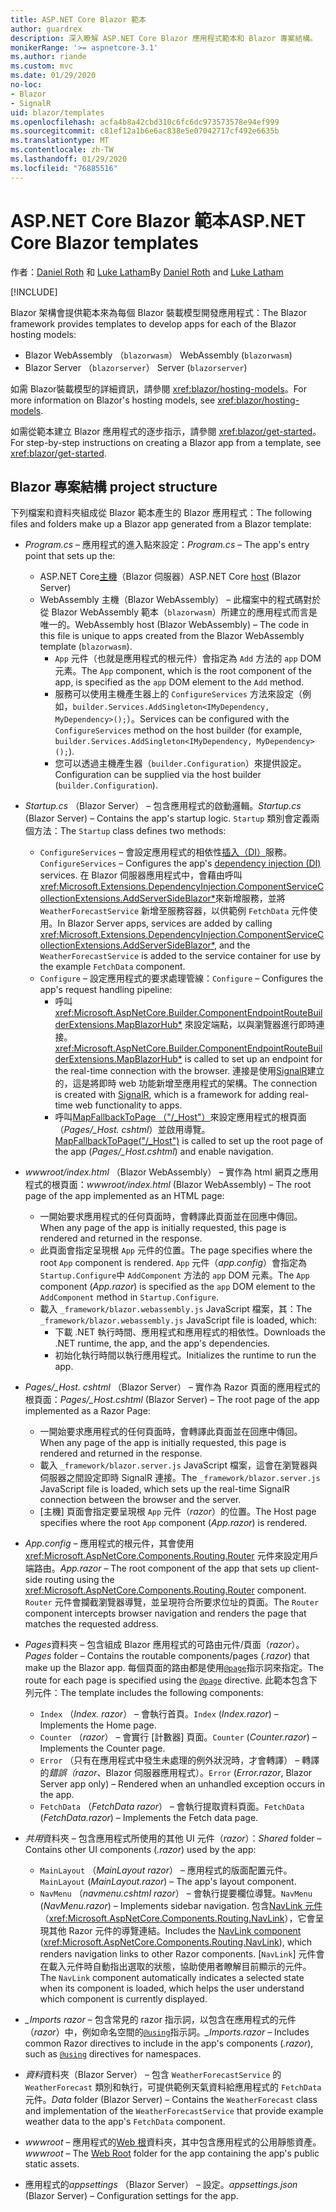 ```yaml
---
title: ASP.NET Core Blazor 範本
author: guardrex
description: 深入瞭解 ASP.NET Core Blazor 應用程式範本和 Blazor 專案結構。
monikerRange: '>= aspnetcore-3.1'
ms.author: riande
ms.custom: mvc
ms.date: 01/29/2020
no-loc:
- Blazor
- SignalR
uid: blazor/templates
ms.openlocfilehash: acfa4b8a42cbd310c6fc6dc973573578e94ef999
ms.sourcegitcommit: c81ef12a1b6e6ac838e5e07042717cf492e6635b
ms.translationtype: MT
ms.contentlocale: zh-TW
ms.lasthandoff: 01/29/2020
ms.locfileid: "76885516"
---
```

# <a name="aspnet-core-opno-locblazor-templates"></a><span data-ttu-id="afe8b-103">ASP.NET Core Blazor 範本</span><span class="sxs-lookup"><span data-stu-id="afe8b-103">ASP.NET Core Blazor templates</span></span>

<span data-ttu-id="afe8b-104">作者：[Daniel Roth](https://github.com/danroth27) 和 [Luke Latham](https://github.com/guardrex)</span><span class="sxs-lookup"><span data-stu-id="afe8b-104">By [Daniel Roth](https://github.com/danroth27) and [Luke Latham](https://github.com/guardrex)</span></span>

[!INCLUDE[](~/includes/blazorwasm-preview-notice.md)]

<span data-ttu-id="afe8b-105">Blazor 架構會提供範本來為每個 Blazor 裝載模型開發應用程式：</span><span class="sxs-lookup"><span data-stu-id="afe8b-105">The Blazor framework provides templates to develop apps for each of the Blazor hosting models:</span></span>

* Blazor<span data-ttu-id="afe8b-106"> WebAssembly （`blazorwasm`）</span><span class="sxs-lookup"><span data-stu-id="afe8b-106"> WebAssembly (`blazorwasm`)</span></span>
* Blazor<span data-ttu-id="afe8b-107"> Server （`blazorserver`）</span><span class="sxs-lookup"><span data-stu-id="afe8b-107"> Server (`blazorserver`)</span></span>

<span data-ttu-id="afe8b-108">如需 Blazor裝載模型的詳細資訊，請參閱 <xref:blazor/hosting-models>。</span><span class="sxs-lookup"><span data-stu-id="afe8b-108">For more information on Blazor's hosting models, see <xref:blazor/hosting-models>.</span></span>

<span data-ttu-id="afe8b-109">如需從範本建立 Blazor 應用程式的逐步指示，請參閱 <xref:blazor/get-started>。</span><span class="sxs-lookup"><span data-stu-id="afe8b-109">For step-by-step instructions on creating a Blazor app from a template, see <xref:blazor/get-started>.</span></span>

## <a name="opno-locblazor-project-structure"></a>Blazor<span data-ttu-id="afe8b-110"> 專案結構</span><span class="sxs-lookup"><span data-stu-id="afe8b-110"> project structure</span></span>

<span data-ttu-id="afe8b-111">下列檔案和資料夾組成從 Blazor 範本產生的 Blazor 應用程式：</span><span class="sxs-lookup"><span data-stu-id="afe8b-111">The following files and folders make up a Blazor app generated from a Blazor template:</span></span>

* <span data-ttu-id="afe8b-112">*Program.cs* &ndash; 應用程式的進入點來設定：</span><span class="sxs-lookup"><span data-stu-id="afe8b-112">*Program.cs* &ndash; The app's entry point that sets up the:</span></span>

  * <span data-ttu-id="afe8b-113">ASP.NET Core[主機](xref:fundamentals/host/generic-host)（Blazor 伺服器）</span><span class="sxs-lookup"><span data-stu-id="afe8b-113">ASP.NET Core [host](xref:fundamentals/host/generic-host) (Blazor Server)</span></span>
  * <span data-ttu-id="afe8b-114">WebAssembly 主機（Blazor WebAssembly） &ndash; 此檔案中的程式碼對於從 Blazor WebAssembly 範本（`blazorwasm`）所建立的應用程式而言是唯一的。</span><span class="sxs-lookup"><span data-stu-id="afe8b-114">WebAssembly host (Blazor WebAssembly) &ndash; The code in this file is unique to apps created from the Blazor WebAssembly template (`blazorwasm`).</span></span>
    * <span data-ttu-id="afe8b-115">`App` 元件（也就是應用程式的根元件）會指定為 `Add` 方法的 `app` DOM 元素。</span><span class="sxs-lookup"><span data-stu-id="afe8b-115">The `App` component, which is the root component of the app, is specified as the `app` DOM element to the `Add` method.</span></span>
    * <span data-ttu-id="afe8b-116">服務可以使用主機產生器上的 `ConfigureServices` 方法來設定（例如，`builder.Services.AddSingleton<IMyDependency, MyDependency>();`）。</span><span class="sxs-lookup"><span data-stu-id="afe8b-116">Services can be configured with the `ConfigureServices` method on the host builder (for example, `builder.Services.AddSingleton<IMyDependency, MyDependency>();`).</span></span>
    * <span data-ttu-id="afe8b-117">您可以透過主機產生器（`builder.Configuration`）來提供設定。</span><span class="sxs-lookup"><span data-stu-id="afe8b-117">Configuration can be supplied via the host builder (`builder.Configuration`).</span></span>

* <span data-ttu-id="afe8b-118">*Startup.cs* （Blazor Server） &ndash; 包含應用程式的啟動邏輯。</span><span class="sxs-lookup"><span data-stu-id="afe8b-118">*Startup.cs* (Blazor Server) &ndash; Contains the app's startup logic.</span></span> <span data-ttu-id="afe8b-119">`Startup` 類別會定義兩個方法：</span><span class="sxs-lookup"><span data-stu-id="afe8b-119">The `Startup` class defines two methods:</span></span>

  * <span data-ttu-id="afe8b-120">`ConfigureServices` &ndash; 會設定應用程式的相依性[插入（DI）](xref:fundamentals/dependency-injection)服務。</span><span class="sxs-lookup"><span data-stu-id="afe8b-120">`ConfigureServices` &ndash; Configures the app's [dependency injection (DI)](xref:fundamentals/dependency-injection) services.</span></span> <span data-ttu-id="afe8b-121">在 Blazor 伺服器應用程式中，會藉由呼叫 <xref:Microsoft.Extensions.DependencyInjection.ComponentServiceCollectionExtensions.AddServerSideBlazor*>來新增服務，並將 `WeatherForecastService` 新增至服務容器，以供範例 `FetchData` 元件使用。</span><span class="sxs-lookup"><span data-stu-id="afe8b-121">In Blazor Server apps, services are added by calling <xref:Microsoft.Extensions.DependencyInjection.ComponentServiceCollectionExtensions.AddServerSideBlazor*>, and the `WeatherForecastService` is added to the service container for use by the example `FetchData` component.</span></span>
  * <span data-ttu-id="afe8b-122">`Configure` &ndash; 設定應用程式的要求處理管線：</span><span class="sxs-lookup"><span data-stu-id="afe8b-122">`Configure` &ndash; Configures the app's request handling pipeline:</span></span>
    * <span data-ttu-id="afe8b-123">呼叫 <xref:Microsoft.AspNetCore.Builder.ComponentEndpointRouteBuilderExtensions.MapBlazorHub*> 來設定端點，以與瀏覽器進行即時連接。</span><span class="sxs-lookup"><span data-stu-id="afe8b-123"><xref:Microsoft.AspNetCore.Builder.ComponentEndpointRouteBuilderExtensions.MapBlazorHub*> is called to set up an endpoint for the real-time connection with the browser.</span></span> <span data-ttu-id="afe8b-124">連接是使用[SignalR](xref:signalr/introduction)建立的，這是將即時 web 功能新增至應用程式的架構。</span><span class="sxs-lookup"><span data-stu-id="afe8b-124">The connection is created with [SignalR](xref:signalr/introduction), which is a framework for adding real-time web functionality to apps.</span></span>
    * <span data-ttu-id="afe8b-125">呼叫[MapFallbackToPage （"/_Host"）](xref:Microsoft.AspNetCore.Builder.RazorPagesEndpointRouteBuilderExtensions.MapFallbackToPage*)來設定應用程式的根頁面（*Pages/_Host. cshtml*）並啟用導覽。</span><span class="sxs-lookup"><span data-stu-id="afe8b-125">[MapFallbackToPage("/_Host")](xref:Microsoft.AspNetCore.Builder.RazorPagesEndpointRouteBuilderExtensions.MapFallbackToPage*) is called to set up the root page of the app (*Pages/_Host.cshtml*) and enable navigation.</span></span>

* <span data-ttu-id="afe8b-126">*wwwroot/index.html* （Blazor WebAssembly） &ndash; 實作為 html 網頁之應用程式的根頁面：</span><span class="sxs-lookup"><span data-stu-id="afe8b-126">*wwwroot/index.html* (Blazor WebAssembly) &ndash; The root page of the app implemented as an HTML page:</span></span>
  * <span data-ttu-id="afe8b-127">一開始要求應用程式的任何頁面時，會轉譯此頁面並在回應中傳回。</span><span class="sxs-lookup"><span data-stu-id="afe8b-127">When any page of the app is initially requested, this page is rendered and returned in the response.</span></span>
  * <span data-ttu-id="afe8b-128">此頁面會指定呈現根 `App` 元件的位置。</span><span class="sxs-lookup"><span data-stu-id="afe8b-128">The page specifies where the root `App` component is rendered.</span></span> <span data-ttu-id="afe8b-129">`App` 元件（*app.config*）會指定為 `Startup.Configure`中 `AddComponent` 方法的 `app` DOM 元素。</span><span class="sxs-lookup"><span data-stu-id="afe8b-129">The `App` component (*App.razor*) is specified as the `app` DOM element to the `AddComponent` method in `Startup.Configure`.</span></span>
  * <span data-ttu-id="afe8b-130">載入 `_framework/blazor.webassembly.js` JavaScript 檔案，其：</span><span class="sxs-lookup"><span data-stu-id="afe8b-130">The `_framework/blazor.webassembly.js` JavaScript file is loaded, which:</span></span>
    * <span data-ttu-id="afe8b-131">下載 .NET 執行時間、應用程式和應用程式的相依性。</span><span class="sxs-lookup"><span data-stu-id="afe8b-131">Downloads the .NET runtime, the app, and the app's dependencies.</span></span>
    * <span data-ttu-id="afe8b-132">初始化執行時間以執行應用程式。</span><span class="sxs-lookup"><span data-stu-id="afe8b-132">Initializes the runtime to run the app.</span></span>

* <span data-ttu-id="afe8b-133">*Pages/_Host. cshtml* （Blazor Server） &ndash; 實作為 Razor 頁面的應用程式的根頁面：</span><span class="sxs-lookup"><span data-stu-id="afe8b-133">*Pages/_Host.cshtml* (Blazor Server) &ndash; The root page of the app implemented as a Razor Page:</span></span>
  * <span data-ttu-id="afe8b-134">一開始要求應用程式的任何頁面時，會轉譯此頁面並在回應中傳回。</span><span class="sxs-lookup"><span data-stu-id="afe8b-134">When any page of the app is initially requested, this page is rendered and returned in the response.</span></span>
  * <span data-ttu-id="afe8b-135">載入 `_framework/blazor.server.js` JavaScript 檔案，這會在瀏覽器與伺服器之間設定即時 SignalR 連接。</span><span class="sxs-lookup"><span data-stu-id="afe8b-135">The `_framework/blazor.server.js` JavaScript file is loaded, which sets up the real-time SignalR connection between the browser and the server.</span></span>
  * <span data-ttu-id="afe8b-136">[主機] 頁面會指定要呈現根 `App` 元件（*razor*）的位置。</span><span class="sxs-lookup"><span data-stu-id="afe8b-136">The Host page specifies where the root `App` component (*App.razor*) is rendered.</span></span>

* <span data-ttu-id="afe8b-137">*App.config* &ndash; 應用程式的根元件，其會使用 <xref:Microsoft.AspNetCore.Components.Routing.Router> 元件來設定用戶端路由。</span><span class="sxs-lookup"><span data-stu-id="afe8b-137">*App.razor* &ndash; The root component of the app that sets up client-side routing using the <xref:Microsoft.AspNetCore.Components.Routing.Router> component.</span></span> <span data-ttu-id="afe8b-138">`Router` 元件會攔截瀏覽器導覽，並呈現符合所要求位址的頁面。</span><span class="sxs-lookup"><span data-stu-id="afe8b-138">The `Router` component intercepts browser navigation and renders the page that matches the requested address.</span></span>

* <span data-ttu-id="afe8b-139">*Pages*資料夾 &ndash; 包含組成 Blazor 應用程式的可路由元件/頁面（*razor*）。</span><span class="sxs-lookup"><span data-stu-id="afe8b-139">*Pages* folder &ndash; Contains the routable components/pages (*.razor*) that make up the Blazor app.</span></span> <span data-ttu-id="afe8b-140">每個頁面的路由都是使用[`@page`](xref:mvc/views/razor#page)指示詞來指定。</span><span class="sxs-lookup"><span data-stu-id="afe8b-140">The route for each page is specified using the [`@page`](xref:mvc/views/razor#page) directive.</span></span> <span data-ttu-id="afe8b-141">此範本包含下列元件：</span><span class="sxs-lookup"><span data-stu-id="afe8b-141">The template includes the following components:</span></span>
  * <span data-ttu-id="afe8b-142">`Index` （*Index. razor*） &ndash; 會執行首頁。</span><span class="sxs-lookup"><span data-stu-id="afe8b-142">`Index` (*Index.razor*) &ndash; Implements the Home page.</span></span>
  * <span data-ttu-id="afe8b-143">`Counter` （*razor*） &ndash; 會實行 [計數器] 頁面。</span><span class="sxs-lookup"><span data-stu-id="afe8b-143">`Counter` (*Counter.razor*) &ndash; Implements the Counter page.</span></span>
  * <span data-ttu-id="afe8b-144">`Error` （只有在應用程式中發生未處理的例外狀況時，才會轉譯） &ndash; 轉譯的*錯誤（razor*、Blazor 伺服器應用程式）。</span><span class="sxs-lookup"><span data-stu-id="afe8b-144">`Error` (*Error.razor*, Blazor Server app only) &ndash; Rendered when an unhandled exception occurs in the app.</span></span>
  * <span data-ttu-id="afe8b-145">`FetchData` （*FetchData razor*） &ndash; 會執行提取資料頁面。</span><span class="sxs-lookup"><span data-stu-id="afe8b-145">`FetchData` (*FetchData.razor*) &ndash; Implements the Fetch data page.</span></span>

* <span data-ttu-id="afe8b-146">*共用*資料夾 &ndash; 包含應用程式所使用的其他 UI 元件（*razor*）：</span><span class="sxs-lookup"><span data-stu-id="afe8b-146">*Shared* folder &ndash; Contains other UI components (*.razor*) used by the app:</span></span>
  * <span data-ttu-id="afe8b-147">`MainLayout` （*MainLayout razor*） &ndash; 應用程式的版面配置元件。</span><span class="sxs-lookup"><span data-stu-id="afe8b-147">`MainLayout` (*MainLayout.razor*) &ndash; The app's layout component.</span></span>
  * <span data-ttu-id="afe8b-148">`NavMenu` （*navmenu.cshtml razor*） &ndash; 會執行提要欄位導覽。</span><span class="sxs-lookup"><span data-stu-id="afe8b-148">`NavMenu` (*NavMenu.razor*) &ndash; Implements sidebar navigation.</span></span> <span data-ttu-id="afe8b-149">包含[NavLink 元件](xref:blazor/routing#navlink-component)（<xref:Microsoft.AspNetCore.Components.Routing.NavLink>），它會呈現其他 Razor 元件的導覽連結。</span><span class="sxs-lookup"><span data-stu-id="afe8b-149">Includes the [NavLink component](xref:blazor/routing#navlink-component) (<xref:Microsoft.AspNetCore.Components.Routing.NavLink>), which renders navigation links to other Razor components.</span></span> <span data-ttu-id="afe8b-150">[`NavLink`] 元件會在載入元件時自動指出選取的狀態，協助使用者瞭解目前顯示的元件。</span><span class="sxs-lookup"><span data-stu-id="afe8b-150">The `NavLink` component automatically indicates a selected state when its component is loaded, which helps the user understand which component is currently displayed.</span></span>

* <span data-ttu-id="afe8b-151">*_Imports razor* &ndash; 包含常見的 razor 指示詞，以包含在應用程式的元件（*razor*）中，例如命名空間的[`@using`](xref:mvc/views/razor#using)指示詞。</span><span class="sxs-lookup"><span data-stu-id="afe8b-151">*_Imports.razor* &ndash; Includes common Razor directives to include in the app's components (*.razor*), such as [`@using`](xref:mvc/views/razor#using) directives for namespaces.</span></span>

* <span data-ttu-id="afe8b-152">*資料*資料夾（Blazor Server） &ndash; 包含 `WeatherForecastService` 的 `WeatherForecast` 類別和執行，可提供範例天氣資料給應用程式的 `FetchData` 元件。</span><span class="sxs-lookup"><span data-stu-id="afe8b-152">*Data* folder (Blazor Server) &ndash; Contains the `WeatherForecast` class and implementation of the `WeatherForecastService` that provide example weather data to the app's `FetchData` component.</span></span>

* <span data-ttu-id="afe8b-153">*wwwroot* &ndash; 應用程式的[Web 根](xref:fundamentals/index#web-root)資料夾，其中包含應用程式的公用靜態資產。</span><span class="sxs-lookup"><span data-stu-id="afe8b-153">*wwwroot* &ndash; The [Web Root](xref:fundamentals/index#web-root) folder for the app containing the app's public static assets.</span></span>

* <span data-ttu-id="afe8b-154">應用程式的*appsettings* （Blazor Server） &ndash; 設定。</span><span class="sxs-lookup"><span data-stu-id="afe8b-154">*appsettings.json* (Blazor Server) &ndash; Configuration settings for the app.</span></span>
